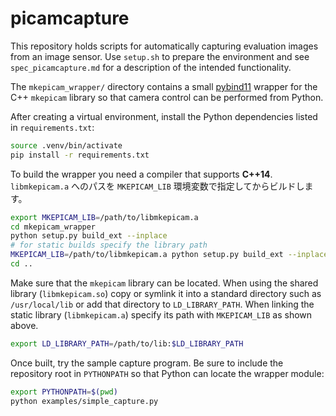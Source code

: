 # picamcapture

This repository holds scripts for automatically capturing evaluation images from an image sensor. Use `setup.sh` to prepare the environment and see `spec_picamcapture.md` for a description of the intended functionality.

The `mkepicam_wrapper/` directory contains a small [pybind11](https://pybind11.readthedocs.io/) wrapper for the C++ `mkepicam` library so that camera control can be performed from Python.

After creating a virtual environment, install the Python dependencies listed in
`requirements.txt`:

```bash
source .venv/bin/activate
pip install -r requirements.txt
```


To build the wrapper you need a compiler that supports **C++14**.
`libmkepicam.a` へのパスを `MKEPICAM_LIB` 環境変数で指定してからビルドします。

```bash
export MKEPICAM_LIB=/path/to/libmkepicam.a
cd mkepicam_wrapper
python setup.py build_ext --inplace
# for static builds specify the library path
MKEPICAM_LIB=/path/to/libmkepicam.a python setup.py build_ext --inplace
cd ..
```

Make sure that the `mkepicam` library can be located. When using the shared library (`libmkepicam.so`) copy or symlink it into a standard directory such as `/usr/local/lib` or add that directory to `LD_LIBRARY_PATH`. When linking the static library (`libmkepicam.a`) specify its path with `MKEPICAM_LIB` as shown above.

```bash
export LD_LIBRARY_PATH=/path/to/lib:$LD_LIBRARY_PATH
```

Once built, try the sample capture program. Be sure to include the repository
root in `PYTHONPATH` so that Python can locate the wrapper module:

```bash
export PYTHONPATH=$(pwd)
python examples/simple_capture.py
```
